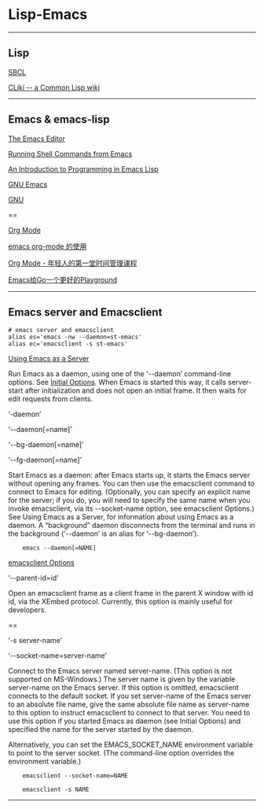 # Lisp-Emacs

---

## Lisp


[SBCL](http://www.sbcl.org)

[CLiki -- a Common Lisp wiki ](https://www.cliki.net)

---

## Emacs & emacs-lisp

[The Emacs Editor](https://www.gnu.org/software/emacs/manual/html_node/emacs/index.html#SEC_Contents)

[Running Shell Commands from Emacs](https://www.gnu.org/software/emacs/manual/html_node/emacs/Shell.html)

[An Introduction to Programming in Emacs Lisp](https://www.gnu.org/software/emacs/manual/html_node/eintr/index.html#SEC_Contents)

[GNU Emacs](https://www.gnu.org/software/emacs/)

[GNU](https://www.gnu.org)

==

[Org Mode](https://orgmode.org)

[emacs org-mode 的使用](https://www.wenhui.space/docs/02-emacs/emacs_org_mode/)

[Org Mode - 年轻人的第一堂时间管理课程](https://juejin.cn/post/6844904167446675469)

[Emacs给Go一个更好的Playground](https://www.jianshu.com/p/c5467b24ee54)

---

## Emacs server and  Emacsclient

```
# emacs server and emacsclient
alias es='emacs -nw --daemon=st-emacs'
alias ec='emacsclient -s st-emacs'
```

[Using Emacs as a Server](https://www.gnu.org/software/emacs/manual/html_node/emacs/Emacs-Server.html)

Run Emacs as a daemon, using one of the ‘--daemon’ command-line options. See [Initial Options](https://www.gnu.org/software/emacs/manual/html_node/emacs/Initial-Options.html). When Emacs is started this way, it calls server-start after initialization and does not open an initial frame. It then waits for edit requests from clients.

‘-daemon’

‘--daemon[=name]’

‘--bg-daemon[=name]’

‘--fg-daemon[=name]’

Start Emacs as a daemon: after Emacs starts up, it starts the Emacs server without opening any frames. You can then use the emacsclient command to connect to Emacs for editing. (Optionally, you can specify an explicit name for the server; if you do, you will need to specify the same name when you invoke emacsclient, via its --socket-name option, see emacsclient Options.) See Using Emacs as a Server, for information about using Emacs as a daemon. A “background” daemon disconnects from the terminal and runs in the background (‘--daemon’ is an alias for ‘--bg-daemon’).

        emacs --daemon[=NAME]

[emacsclient Options](https://www.gnu.org/software/emacs/manual/html_node/emacs/emacsclient-Options.html)

‘--parent-id=id’

Open an emacsclient frame as a client frame in the parent X window with id id, via the XEmbed protocol. Currently, this option is mainly useful for developers.

==

‘-s server-name’

‘--socket-name=server-name’

Connect to the Emacs server named server-name. (This option is not supported on MS-Windows.) The server name is given by the variable server-name on the Emacs server. If this option is omitted, emacsclient connects to the default socket. If you set server-name of the Emacs server to an absolute file name, give the same absolute file name as server-name to this option to instruct emacsclient to connect to that server. You need to use this option if you started Emacs as daemon (see Initial Options) and specified the name for the server started by the daemon.

Alternatively, you can set the EMACS_SOCKET_NAME environment variable to point to the server socket. (The command-line option overrides the environment variable.)

        emacsclient --socket-name=NAME
        
        emacsclient -s NAME

---


